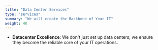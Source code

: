 ```yaml
---
title: "Data Center Services"
type: "services"
summary: "We will create the Backbone of Your IT"
weight: 40
---
```



- **Datacenter Excellence**: We don't just set up data centers; we ensure they become the reliable core of your IT operations.
